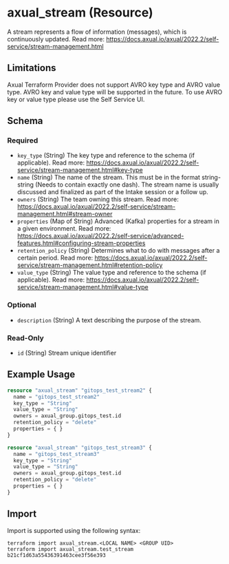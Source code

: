 # axual_stream (Resource)

A stream represents a flow of information (messages), which is continuously updated. Read more: https://docs.axual.io/axual/2022.2/self-service/stream-management.html

## Limitations
Axual Terraform Provider does not support AVRO key type and AVRO value type. AVRO key and value type will be supported in the future. To use AVRO key or value type please use the Self Service UI.

<!-- schema generated by tfplugindocs -->
## Schema

### Required

- `key_type` (String) The key type and reference to the schema (if applicable). Read more: https://docs.axual.io/axual/2022.2/self-service/stream-management.html#key-type
- `name` (String) The name of the stream. This must be in the format string-string (Needs to contain exactly one dash). The stream name is usually discussed and finalized as part of the Intake session or a follow up.
- `owners` (String) The team owning this stream. Read more: https://docs.axual.io/axual/2022.2/self-service/stream-management.html#stream-owner
- `properties` (Map of String) Advanced (Kafka) properties for a stream in a given environment. Read more: https://docs.axual.io/axual/2022.2/self-service/advanced-features.html#configuring-stream-properties
- `retention_policy` (String) Determines what to do with messages after a certain period. Read more: https://docs.axual.io/axual/2022.2/self-service/stream-management.html#retention-policy
- `value_type` (String) The value type and reference to the schema (if applicable). Read more: https://docs.axual.io/axual/2022.2/self-service/stream-management.html#value-type

### Optional

- `description` (String) A text describing the purpose of the stream.

### Read-Only

- `id` (String) Stream unique identifier

## Example Usage

```terraform
resource "axual_stream" "gitops_test_stream2" {
  name = "gitops_test_stream2"
  key_type = "String"
  value_type = "String"
  owners = axual_group.gitops_test.id
  retention_policy = "delete"
  properties = { }
}

resource "axual_stream" "gitops_test_stream3" {
  name = "gitops_test_stream3"
  key_type = "String"
  value_type = "String"
  owners = axual_group.gitops_test.id
  retention_policy = "delete"
  properties = { }
}
```

## Import

Import is supported using the following syntax:

```shell
terraform import axual_stream.<LOCAL NAME> <GROUP UID>
terraform import axual_stream.test_stream b21cf1d63a55436391463cee3f56e393
```